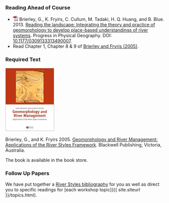 ### Reading Ahead of Course

*  [![img](images/PDF_Icon.png)](http://etal.usu.edu/Workshops/RiverStyles/Resources/Progress%20in%20Physical%20Geography-2013-Brierley-0309133313490007.pdf) Brierley, G., K. Fryirs, C. Cullum, M. Tadaki, H. Q. Huang, and B. Blue. 2013. [Reading the landscape: Integrating the theory and practice of geomorphology to develop place-based understandings of river systems](http://etal.usu.edu/Workshops/RiverStyles/Resources/Progress%20in%20Physical%20Geography-2013-Brierley-0309133313490007.pdf). Progress in Physical Geography. DOI: [10.1177/0309133313490007](http://dx.doi.org/10.1177/0309133313490007).
*  Read Chapter 1, Chapter 8 & 9 of [Brierley and Fryris (2005)](https://sites.google.com/a/joewheaton.org/riverstyles/syllabus/text-readings).

### Required Text

[![img](images/RiverStyles.jpg?height=200&width=153)](https://sites.google.com/a/joewheaton.org/riverstyles/syllabus/text-readings/RiverStyles.jpg?attredirects=0)

 

Brierley, G., and K. Fryirs 2005. [Geomorphology and River Management: Applications of the River Styles Framework](http://www.riverstyles.com/georiv.php). Blackwell Publishing, Victoria, Australia. 

The book is available in the book store.

### Follow Up Papers

 We have put together a [River Styles bibliography](http://www.riverstyles.com/publications.php) for you as well as direct you to specific readings for [each workshop topic]({{ site.siteurl }}/topics.html).

